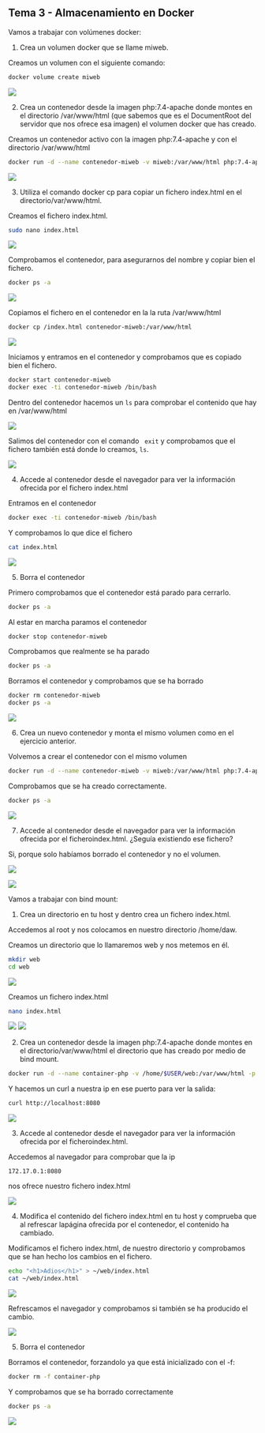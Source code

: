 ## Tema 3 - Almacenamiento en Docker

Vamos a trabajar con volúmenes docker:
1. Crea un volumen docker que se llame miweb.

Creamos un volumen con el siguiente comando:

```bash
docker volume create miweb
```
![](assets/Parte1/ejercicio1.png)

2. Crea un contenedor desde la imagen php:7.4-apache donde montes en el directorio /var/www/html (que sabemos que es el DocumentRoot del servidor que nos ofrece esa imagen) el volumen docker que has creado.

Creamos un contenedor activo con la imagen php:7.4-apache y con el directorio /var/www/html

```bash
docker run -d --name contenedor-miweb -v miweb:/var/www/html php:7.4-apache
```
![](assets/Parte1/ejercicio2.png)

3. Utiliza el comando docker cp para copiar un fichero index.html en el directorio/var/www/html.

Creamos el fichero index.html.

```bash
sudo nano index.html
```

![](assets/Parte1/ejercicio3-1.png)

Comprobamos el contenedor, para asegurarnos del nombre y copiar bien el fichero.

```bash
docker ps -a
````

![](assets/Parte1/ejercicio3-2.png)

Copiamos el fichero en el contenedor en la la ruta /var/www/html

```bash
docker cp /index.html contenedor-miweb:/var/www/html
```

![](assets/Parte1/ejercicio3-3.png)

Iniciamos y entramos en el contenedor y comprobamos que es copiado bien el fichero.

```bash
docker start contenedor-miweb
docker exec -ti contenedor-miweb /bin/bash
```

Dentro del contenedor hacemos un ```ls``` para comprobar el contenido que hay en /var/www/html

![](assets/Parte1/ejercicio3-4.png)

Salimos del contenedor con el comando ``` exit``` y comprobamos que el fichero también está donde lo creamos, ```ls```.

![](assets/Parte1/ejercicio3-5.png)

4. Accede al contenedor desde el navegador para ver la información ofrecida por el fichero index.html

Entramos en el contenedor

```bash
docker exec -ti contenedor-miweb /bin/bash
```
Y comprobamos lo que dice el fichero 

```bash
cat index.html
```

![](assets/Parte1/ejercicio4.png)

5. Borra el contenedor

Primero comprobamos que el contenedor está parado para cerrarlo.

```bash
docker ps -a
```
Al estar en marcha paramos el contenedor

```bash 
docker stop contenedor-miweb
```
Comprobamos que realmente se ha parado

```bash 
docker ps -a
```

Borramos el contenedor y comprobamos que se ha borrado 

```bash
docker rm contenedor-miweb
docker ps -a
```
![](assets/Parte1/ejercicio5.png)

6. Crea un nuevo contenedor y monta el mismo volumen como en el ejercicio anterior.

Volvemos a crear el contenedor con el mismo volumen

```bash
docker run -d --name contenedor-miweb -v miweb:/var/www/html php:7.4-apache
```
Comprobamos que se ha creado correctamente.

```bash 
docker ps -a
```
![](assets/Parte1/ejercicio6.png)

7. Accede al contenedor desde el navegador para ver la información ofrecida por el ficheroindex.html. ¿Seguía existiendo ese fichero?

Si, porque solo habíamos borrado el contenedor y no el volumen.

![](assets/Parte1/ejercicio7-1.png)

![](assets/Parte1/ejercicio7-2.png)

Vamos a trabajar con bind mount:

1. Crea un directorio en tu host y dentro crea un fichero index.html.

Accedemos al root y nos colocamos en nuestro directorio /home/daw.

Creamos un directorio que lo llamaremos web y nos metemos en él.
```bash
mkdir web
cd web
```
![](assets/Parte2/ejercicio1-1-a.png)

Creamos un fichero index.html

```bash
nano index.html
```

![](assets/Parte2/ejercicio1-1-b1.png)
![](assets/Parte2/ejercicio1-1-b.png)

2. Crea un contenedor desde la imagen php:7.4-apache donde montes en el directorio/var/www/html el directorio que has creado por medio de bind mount.

```bash
docker run -d --name container-php -v /home/$USER/web:/var/www/html -p 8080:80 php:7.4-apache
```
Y hacemos un curl a nuestra ip en ese puerto para ver la salida:

```bash
curl http://localhost:8080
```

![](assets/Parte2/ejercicio2-1.png)

3. Accede al contenedor desde el navegador para ver la información ofrecida por el ficheroindex.html.

Accedemos al navegador para comprobar que la ip 

```url 
172.17.0.1:8080
```
nos ofrece nuestro fichero index.html

![](assets/Parte2/ejercicio3-1.png)

4. Modifica el contenido del fichero index.html en tu host y comprueba que al refrescar lapágina ofrecida por el contenedor, el contenido ha cambiado.

Modificamos el fichero index.html, de nuestro directorio y comprobamos que se han hecho los cambios en el fichero.

```bash
echo "<h1>Adios</h1>" > ~/web/index.html
cat ~/web/index.html
```
![](assets/Parte2/ejercicio4.png)

Refrescamos el navegador y comprobamos si también se ha producido el cambio.

![](assets/Parte2/ejercicio4-1.png)

5. Borra el contenedor

Borramos el contenedor, forzandolo ya que está inicializado con el -f:

```bash
docker rm -f container-php
```
Y comprobamos que se ha borrado correctamente 

```bash
docker ps -a
```
![](assets/Parte2/ejercicio5-5png.png)
